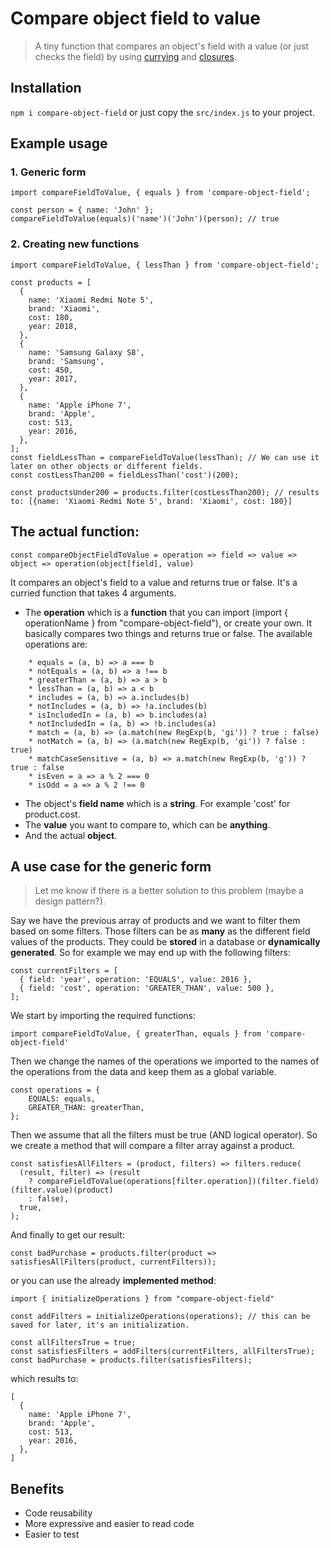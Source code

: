 # Compare object field to value

> A tiny function that compares an object's field with a value (or just checks the field) by using [currying](https://hackernoon.com/currying-in-js-d9ddc64f162e) and [closures]().

## Installation

`npm i compare-object-field` or just copy the `src/index.js` to your project.

## Example usage

### 1. Generic form

```
import compareFieldToValue, { equals } from 'compare-object-field';

const person = { name: 'John' };
compareFieldToValue(equals)('name')('John')(person); // true
```

### 2. Creating new functions

```
import compareFieldToValue, { lessThan } from 'compare-object-field';

const products = [
  {
    name: 'Xiaomi Redmi Note 5',
    brand: 'Xiaomi',
    cost: 180,
    year: 2018,
  },
  {
    name: 'Samsung Galaxy S8',
    brand: 'Samsung',
    cost: 450,
    year: 2017,
  },
  {
    name: 'Apple iPhone 7',
    brand: 'Apple',
    cost: 513,
    year: 2016,
  },
];
const fieldLessThan = compareFieldToValue(lessThan); // We can use it later on other objects or different fields.
const costLessThan200 = fieldLessThan('cost')(200);

const productsUnder200 = products.filter(costLessThan200); // results to: [{name: 'Xiaomi Redmi Note 5', brand: 'Xiaomi', cost: 180}]
```

## The actual function:

`const compareObjectFieldToValue = operation => field => value => object => operation(object[field], value)`

It compares an object's field to a value and returns true or false. It's a curried function that takes 4 arguments.

- The **operation** which is a **function** that you can import (import { operationName } from "compare-object-field"), or create your own. It basically compares two things and returns true or false. The available operations are:

```
    * equals = (a, b) => a === b
    * notEquals = (a, b) => a !== b
    * greaterThan = (a, b) => a > b
    * lessThan = (a, b) => a < b
    * includes = (a, b) => a.includes(b)
    * notIncludes = (a, b) => !a.includes(b)
    * isIncludedIn = (a, b) => b.includes(a)
    * notIncludedIn = (a, b) => !b.includes(a)
    * match = (a, b) => (a.match(new RegExp(b, 'gi')) ? true : false)
    * notMatch = (a, b) => (a.match(new RegExp(b, 'gi')) ? false : true)
    * matchCaseSensitive = (a, b) => a.match(new RegExp(b, 'g')) ? true : false
    * isEven = a => a % 2 === 0
    * isOdd = a => a % 2 !== 0
```

- The object's **field name** which is a **string**. For example 'cost' for product.cost.
- The **value** you want to compare to, which can be **anything**.
- And the actual **object**.

## A use case for the generic form

> Let me know if there is a better solution to this problem (maybe a design pattern?).

Say we have the previous array of products and we want to filter them based on some filters. Those filters can be as **many** as the different field values of the products. They could be **stored** in a database or **dynamically generated**. So for example we may end up with the following filters:

```
const currentFilters = [
  { field: 'year', operation: 'EQUALS', value: 2016 },
  { field: 'cost', operation: 'GREATER_THAN', value: 500 },
];
```

We start by importing the required functions:

```
import compareFieldToValue, { greaterThan, equals } from 'compare-object-field'
```

Then we change the names of the operations we imported to the names of the operations from the data and keep them as a global variable.

```
const operations = {
    EQUALS: equals,
    GREATER_THAN: greaterThan,
};
```

Then we assume that all the filters must be true (AND logical operator). So we create a method that will compare a filter array against a product.

```
const satisfiesAllFilters = (product, filters) => filters.reduce(
  (result, filter) => (result
    ? compareFieldToValue(operations[filter.operation])(filter.field)(filter.value)(product)
    : false),
  true,
);

```
And finally to get our result:

```
const badPurchase = products.filter(product => satisfiesAllFilters(product, currentFilters));
```

or you can use the already **implemented method**: 
```
import { initializeOperations } from "compare-object-field"

const addFilters = initializeOperations(operations); // this can be saved for later, it's an initialization.

const allFiltersTrue = true;
const satisfiesFilters = addFilters(currentFilters, allFiltersTrue);
const badPurchase = products.filter(satisfiesFilters);
```

which results to:
```
[
  {
    name: 'Apple iPhone 7',
    brand: 'Apple',
    cost: 513,
    year: 2016,
  },
]
```

## Benefits

- Code reusability
- More expressive and easier to read code
- Easier to test
